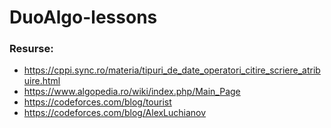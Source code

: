 # DuoAlgo-lessons

### Resurse:

* https://cppi.sync.ro/materia/tipuri_de_date_operatori_citire_scriere_atribuire.html
* https://www.algopedia.ro/wiki/index.php/Main_Page
* https://codeforces.com/blog/tourist
* https://codeforces.com/blog/AlexLuchianov
